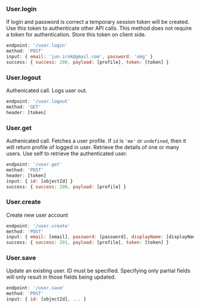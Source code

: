 ### User.login
If login and password is correct a temporary session token will be created. Use this token to authenticate other API calls. This method does not require a token for authentication. Store this token on client side.
```js
endpoint: '/user.login'
method: 'POST'
input: { email: 'jun.irok@gmail.com', password: 'omg' }
success: { success: 200, payload: [profile], token: [token] }
```

### User.logout
Authenicated call. Logs user out.
```js
endpoint: '/user.logout'
method: 'GET'
header: [token]
```

### User.get
Authenicated call. Fetches a user profile. If `id` is `'me'` or `undefined`, then it will return profile of logged in user.
Retrieve the details of one or many users. Use self to retrieve the authenticated user.
```js
endpoint: '/user.get'
method: 'POST'
header: [token]
input: { id: [objectId] }
success: { success: 200, payload: [profile] }
```

### User.create
Create new user account
```js
endpoint: '/user.create'
method: 'POST'
input: { email: [email], password: [password], displayName: [displayName] }
success: { success: 201, payload: [profile], token: [token] }
```

### User.save
Update an existing user. ID must be specified. Specifying only partial fields will only result in those fields being updated.
```js
endpoint: '/user.save'
method: 'POST'
input: { id: [objectId], ... }
```

